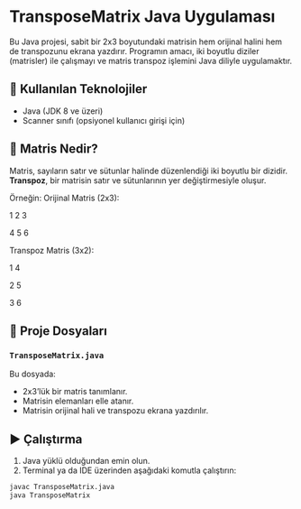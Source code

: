 # TransposeMatrix Java Uygulaması

Bu Java projesi, sabit bir 2x3 boyutundaki matrisin hem orijinal halini hem de transpozunu ekrana yazdırır. Programın amacı, iki boyutlu diziler (matrisler) ile çalışmayı ve matris transpoz işlemini Java diliyle uygulamaktır.

## 🔧 Kullanılan Teknolojiler

- Java (JDK 8 ve üzeri)
- Scanner sınıfı (opsiyonel kullanıcı girişi için)

## 📌 Matris Nedir?

Matris, sayıların satır ve sütunlar halinde düzenlendiği iki boyutlu bir dizidir.  
**Transpoz**, bir matrisin satır ve sütunlarının yer değiştirmesiyle oluşur.

Örneğin:
Orijinal Matris (2x3):

1 2 3

4 5 6

Transpoz Matris (3x2):

1 4

2 5

3 6
## 📁 Proje Dosyaları

### `TransposeMatrix.java`
Bu dosyada:
- 2x3’lük bir matris tanımlanır.
- Matrisin elemanları elle atanır.
- Matrisin orijinal hali ve transpozu ekrana yazdırılır.

## ▶️ Çalıştırma

1. Java yüklü olduğundan emin olun.
2. Terminal ya da IDE üzerinden aşağıdaki komutla çalıştırın:

```bash
javac TransposeMatrix.java
java TransposeMatrix